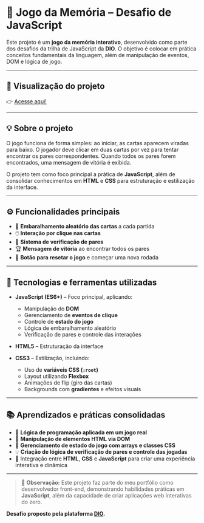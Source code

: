 # 🧠 Jogo da Memória – Desafio de JavaScript

Este projeto é um **jogo da memória interativo**, desenvolvido como parte dos desafios da trilha de JavaScript da **DIO**. O objetivo é colocar em prática conceitos fundamentais da linguagem, além de manipulação de eventos, DOM e lógica de jogo.

---

## 🔗 Visualização do projeto

👉 [Acesse aqui!](https://thomaspollarini.github.io/Projeto_jogo_da_memoria/)

---

## 💡 Sobre o projeto

O jogo funciona de forma simples: ao iniciar, as cartas aparecem viradas para baixo. O jogador deve clicar em duas cartas por vez para tentar encontrar os pares correspondentes. Quando todos os pares forem encontrados, uma mensagem de vitória é exibida.

O projeto tem como foco principal a prática de **JavaScript**, além de consolidar conhecimentos em **HTML** e **CSS** para estruturação e estilização da interface.

---

## ⚙️ Funcionalidades principais

- 🔄 **Embaralhamento aleatório das cartas** a cada partida
- 🖱️ **Interação por clique nas cartas**
- 🎯 **Sistema de verificação de pares**
- 🏆 **Mensagem de vitória** ao encontrar todos os pares
- 🔁 **Botão para resetar o jogo** e começar uma nova rodada

---

## 🚀 Tecnologias e ferramentas utilizadas

- **JavaScript (ES6+)** – Foco principal, aplicando:
  - Manipulação do **DOM**
  - Gerenciamento de **eventos de clique**
  - Controle de **estado do jogo**
  - Lógica de embaralhamento aleatório
  - Verificação de pares e controle das interações

- **HTML5** – Estruturação da interface

- **CSS3** – Estilização, incluindo:
  - Uso de **variáveis CSS (`:root`)**
  - Layout utilizando **Flexbox**
  - Animações de flip (giro das cartas)
  - Backgrounds com **gradientes** e efeitos visuais

---

## 📚 Aprendizados e práticas consolidadas

- 🧠 **Lógica de programação aplicada em um jogo real**
- 🎯 **Manipulação de elementos HTML via DOM**
- 🔄 **Gerenciamento de estado do jogo com arrays e classes CSS**
- 💡 **Criação de lógica de verificação de pares e controle das jogadas**
- 🎨 Integração entre **HTML**, **CSS** e **JavaScript** para criar uma experiência interativa e dinâmica

---

> 🚀 **Observação:** Este projeto faz parte do meu portfólio como desenvolvedor front-end, demonstrando habilidades práticas em **JavaScript**, além da capacidade de criar aplicações web interativas do zero.

**Desafio proposto pela plataforma [DIO](https://www.dio.me/).**
